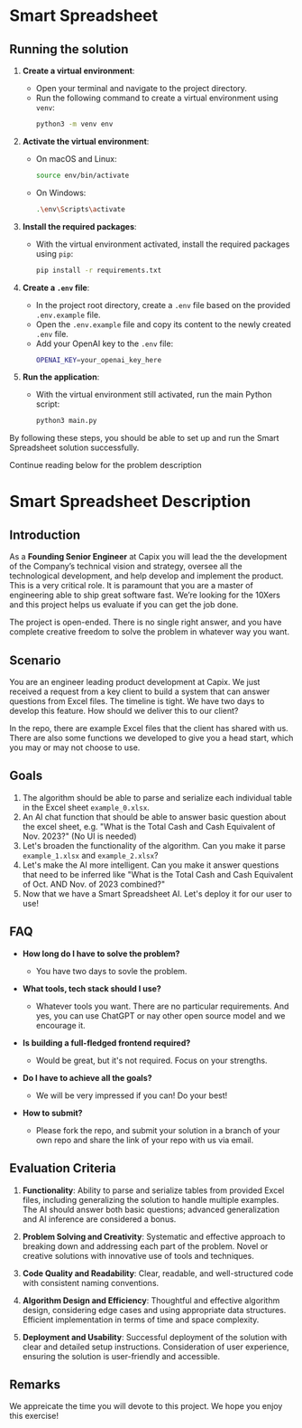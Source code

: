 # Smart Spreadsheet

## Running the solution

1. **Create a virtual environment**:

   - Open your terminal and navigate to the project directory.
   - Run the following command to create a virtual environment using `venv`:
     ```sh
     python3 -m venv env
     ```

2. **Activate the virtual environment**:

   - On macOS and Linux:
     ```sh
     source env/bin/activate
     ```
   - On Windows:
     ```sh
     .\env\Scripts\activate
     ```

3. **Install the required packages**:

   - With the virtual environment activated, install the required packages using `pip`:
     ```sh
     pip install -r requirements.txt
     ```

4. **Create a `.env` file**:

   - In the project root directory, create a `.env` file based on the provided `.env.example` file.
   - Open the `.env.example` file and copy its content to the newly created `.env` file.
   - Add your OpenAI key to the `.env` file:
     ```sh
     OPENAI_KEY=your_openai_key_here
     ```

5. **Run the application**:
   - With the virtual environment still activated, run the main Python script:
     ```sh
     python3 main.py
     ```

By following these steps, you should be able to set up and run the Smart Spreadsheet solution successfully.

Continue reading below for the problem description

# Smart Spreadsheet Description

## Introduction

As a **Founding Senior Engineer** at Capix you will lead the the development of the Company’s technical vision and strategy, oversee all the technological development, and help develop and implement the product. This is a very critical role. It is paramount that you are a master of engineering able to ship great software fast. We’re looking for the 10Xers and this project helps us evaluate if you can get the job done.

The project is open-ended. There is no single right answer, and you have complete creative freedom to solve the problem in whatever way you want.

## Scenario

You are an engineer leading product development at Capix. We just received a request from a key client to build a system that can answer questions from Excel files. The timeline is tight. We have two days to develop this feature. How should we deliver this to our client?

In the repo, there are example Excel files that the client has shared with us. There are also some functions we developed to give you a head start, which you may or may not choose to use.

## Goals

1. The algorithm should be able to parse and serialize each individual table in the Excel sheet `example_0.xlsx`.
2. An AI chat function that should be able to answer basic question about the excel sheet, e.g. "What is the Total Cash and Cash Equivalent of Nov. 2023?" (No UI is needed)
3. Let's broaden the functionality of the algorithm. Can you make it parse `example_1.xlsx` and `example_2.xlsx`?
4. Let's make the AI more intelligent. Can you make it answer questions that need to be inferred like "What is the Total Cash and Cash Equivalent of Oct. AND Nov. of 2023 combined?"
5. Now that we have a Smart Spreadsheet AI. Let's deploy it for our user to use!

## FAQ

- **How long do I have to solve the problem?**

  - You have two days to sovle the problem.

- **What tools, tech stack should I use?**

  - Whatever tools you want. There are no particular requirements. And yes, you can use ChatGPT or nay other open source model and we encourage it.

- **Is building a full-fledged frontend required?**

  - Would be great, but it's not required. Focus on your strengths.

- **Do I have to achieve all the goals?**

  - We will be very impressed if you can! Do your best!

- **How to submit?**

  - Please fork the repo, and submit your solution in a branch of your own repo and share the link of your repo with us via email.

## Evaluation Criteria

1. **Functionality**: Ability to parse and serialize tables from provided Excel files, including generalizing the solution to handle multiple examples. The AI should answer both basic questions; advanced generalization and AI inference are considered a bonus.

2. **Problem Solving and Creativity**: Systematic and effective approach to breaking down and addressing each part of the problem. Novel or creative solutions with innovative use of tools and techniques.

3. **Code Quality and Readability**: Clear, readable, and well-structured code with consistent naming conventions.

4. **Algorithm Design and Efficiency**: Thoughtful and effective algorithm design, considering edge cases and using appropriate data structures. Efficient implementation in terms of time and space complexity.

5. **Deployment and Usability**: Successful deployment of the solution with clear and detailed setup instructions. Consideration of user experience, ensuring the solution is user-friendly and accessible.

## Remarks

We appreicate the time you will devote to this project. We hope you enjoy this exercise!

